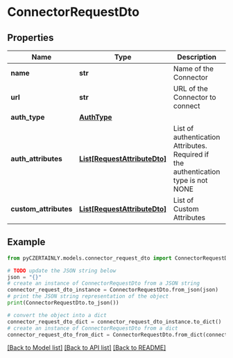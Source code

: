 # ConnectorRequestDto


## Properties

Name | Type | Description | Notes
------------ | ------------- | ------------- | -------------
**name** | **str** | Name of the Connector | 
**url** | **str** | URL of the Connector to connect | 
**auth_type** | [**AuthType**](AuthType.md) |  | 
**auth_attributes** | [**List[RequestAttributeDto]**](RequestAttributeDto.md) | List of authentication Attributes. Required if the authentication type is not NONE | [optional] 
**custom_attributes** | [**List[RequestAttributeDto]**](RequestAttributeDto.md) | List of Custom Attributes | [optional] 

## Example

```python
from pyCZERTAINLY.models.connector_request_dto import ConnectorRequestDto

# TODO update the JSON string below
json = "{}"
# create an instance of ConnectorRequestDto from a JSON string
connector_request_dto_instance = ConnectorRequestDto.from_json(json)
# print the JSON string representation of the object
print(ConnectorRequestDto.to_json())

# convert the object into a dict
connector_request_dto_dict = connector_request_dto_instance.to_dict()
# create an instance of ConnectorRequestDto from a dict
connector_request_dto_from_dict = ConnectorRequestDto.from_dict(connector_request_dto_dict)
```
[[Back to Model list]](../README.md#documentation-for-models) [[Back to API list]](../README.md#documentation-for-api-endpoints) [[Back to README]](../README.md)


